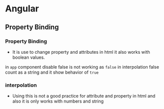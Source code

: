 # Angular

## Property Binding

### Property Binding

- It is use to change property and attributes in html it also works with boolean values.

in `app` component disable false is not working as `false` in interpolation false count as a string and it show behavior of `true`

### interpolation

- Using this is not a good practice for attribute and property in html and also it is only works with numbers and string

